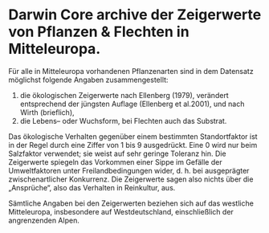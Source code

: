 # Darwin Core archive der Zeigerwerte von Pflanzen &amp; Flechten in Mitteleuropa.

Für alle in Mitteleuropa vorhandenen Pflanzenarten sind in dem Datensatz möglichst folgende Angaben zusammengestellt:

  1. die ökologischen Zeigerwerte nach Ellenberg (1979), verändert entsprechend der jüngsten Auflage (Ellenberg et al.2001), und nach Wirth (brieflich),
  2. die Lebens– oder Wuchsform, bei Flechten auch das Substrat.

Das ökologische Verhalten gegenüber einem bestimmten Standortfaktor ist in der Regel durch eine Ziffer von 1 bis 9 ausgedrückt. Eine 0 wird nur beim Salzfaktor verwendet; sie weist auf sehr geringe Toleranz hin. Die Zeigerwerte spiegeln das Vorkommen einer Sippe im Gefälle der Umweltfaktoren unter Freilandbedingungen wider, d. h. bei ausgeprägter zwischenartlicher Konkurrenz. Die Zeigerwerte sagen also nichts über die „Ansprüche“, also das Verhalten in Reinkultur, aus.

Sämtliche Angaben bei den Zeigerwerten beziehen sich auf das westliche Mitteleuropa, insbesondere auf Westdeutschland, einschließlich der angrenzenden Alpen.
